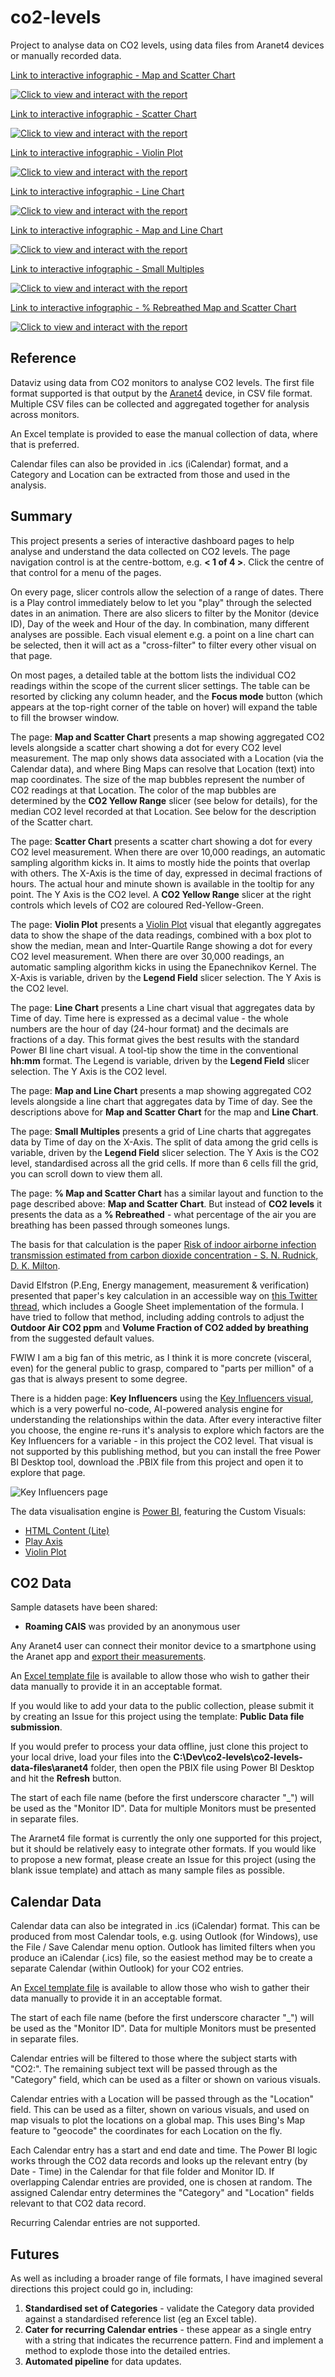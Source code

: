 # co2-levels
Project to analyse data on CO2 levels, using data files from Aranet4 devices or manually recorded data.

[Link to interactive infographic - Map and Scatter Chart](https://app.powerbi.com/view?r=eyJrIjoiZjRjMTFlMzgtMDQwZi00M2EwLTg2NjktNjdhZjkxZDIyZWVmIiwidCI6ImRjMWYwNGY1LWMxZTUtNDQyOS1hODEyLTU3OTNiZTQ1YmY5ZCIsImMiOjEwfQ%3D%3D&pageName=ReportSection0aac08f4feffb58f17a8)

[![Click to view and interact with the report](https://github.com/Mike-Honey/co2-levels/raw/main/co2-levels-map-scatter-chart.png)](https://app.powerbi.com/view?r=eyJrIjoiZjRjMTFlMzgtMDQwZi00M2EwLTg2NjktNjdhZjkxZDIyZWVmIiwidCI6ImRjMWYwNGY1LWMxZTUtNDQyOS1hODEyLTU3OTNiZTQ1YmY5ZCIsImMiOjEwfQ%3D%3D&pageName=ReportSection0aac08f4feffb58f17a8)

[Link to interactive infographic - Scatter Chart](https://app.powerbi.com/view?r=eyJrIjoiZjRjMTFlMzgtMDQwZi00M2EwLTg2NjktNjdhZjkxZDIyZWVmIiwidCI6ImRjMWYwNGY1LWMxZTUtNDQyOS1hODEyLTU3OTNiZTQ1YmY5ZCIsImMiOjEwfQ%3D%3D&pageName=ReportSection6dc960586e2cd891bd66)

[![Click to view and interact with the report](https://github.com/Mike-Honey/co2-levels/raw/main/co2-levels-scatter-chart.png)](https://app.powerbi.com/view?r=eyJrIjoiZjRjMTFlMzgtMDQwZi00M2EwLTg2NjktNjdhZjkxZDIyZWVmIiwidCI6ImRjMWYwNGY1LWMxZTUtNDQyOS1hODEyLTU3OTNiZTQ1YmY5ZCIsImMiOjEwfQ%3D%3D&pageName=ReportSection6dc960586e2cd891bd66)

[Link to interactive infographic - Violin Plot](https://app.powerbi.com/view?r=eyJrIjoiZjRjMTFlMzgtMDQwZi00M2EwLTg2NjktNjdhZjkxZDIyZWVmIiwidCI6ImRjMWYwNGY1LWMxZTUtNDQyOS1hODEyLTU3OTNiZTQ1YmY5ZCIsImMiOjEwfQ%3D%3D&pageName=ReportSection)

[![Click to view and interact with the report](https://github.com/Mike-Honey/co2-levels/raw/main/co2-levels-violin-plot.png)](https://app.powerbi.com/view?r=eyJrIjoiZjRjMTFlMzgtMDQwZi00M2EwLTg2NjktNjdhZjkxZDIyZWVmIiwidCI6ImRjMWYwNGY1LWMxZTUtNDQyOS1hODEyLTU3OTNiZTQ1YmY5ZCIsImMiOjEwfQ%3D%3D&pageName=ReportSection)

[Link to interactive infographic - Line Chart](https://app.powerbi.com/view?r=eyJrIjoiZjRjMTFlMzgtMDQwZi00M2EwLTg2NjktNjdhZjkxZDIyZWVmIiwidCI6ImRjMWYwNGY1LWMxZTUtNDQyOS1hODEyLTU3OTNiZTQ1YmY5ZCIsImMiOjEwfQ%3D%3D&pageName=ReportSectionb5b07ebef76b977178c5)

[![Click to view and interact with the report](https://github.com/Mike-Honey/co2-levels/raw/main/co2-levels-line-chart.png)](https://app.powerbi.com/view?r=eyJrIjoiZjRjMTFlMzgtMDQwZi00M2EwLTg2NjktNjdhZjkxZDIyZWVmIiwidCI6ImRjMWYwNGY1LWMxZTUtNDQyOS1hODEyLTU3OTNiZTQ1YmY5ZCIsImMiOjEwfQ%3D%3D&pageName=ReportSectionb5b07ebef76b977178c5)

[Link to interactive infographic - Map and Line Chart](https://app.powerbi.com/view?r=eyJrIjoiZjRjMTFlMzgtMDQwZi00M2EwLTg2NjktNjdhZjkxZDIyZWVmIiwidCI6ImRjMWYwNGY1LWMxZTUtNDQyOS1hODEyLTU3OTNiZTQ1YmY5ZCIsImMiOjEwfQ%3D%3D&pageName=ReportSection6108938dbf35eb2ca241)

[![Click to view and interact with the report](https://github.com/Mike-Honey/co2-levels/raw/main/co2-levels-map-line-chart.png)](https://app.powerbi.com/view?r=eyJrIjoiZjRjMTFlMzgtMDQwZi00M2EwLTg2NjktNjdhZjkxZDIyZWVmIiwidCI6ImRjMWYwNGY1LWMxZTUtNDQyOS1hODEyLTU3OTNiZTQ1YmY5ZCIsImMiOjEwfQ%3D%3D&pageName=ReportSection6108938dbf35eb2ca241)

[Link to interactive infographic - Small Multiples](https://app.powerbi.com/view?r=eyJrIjoiZjRjMTFlMzgtMDQwZi00M2EwLTg2NjktNjdhZjkxZDIyZWVmIiwidCI6ImRjMWYwNGY1LWMxZTUtNDQyOS1hODEyLTU3OTNiZTQ1YmY5ZCIsImMiOjEwfQ%3D%3D&pageName=ReportSectionbda0b502b70b85684077)

[![Click to view and interact with the report](https://github.com/Mike-Honey/co2-levels/raw/main/co2-levels-small-multiples.png)](https://app.powerbi.com/view?r=eyJrIjoiZjRjMTFlMzgtMDQwZi00M2EwLTg2NjktNjdhZjkxZDIyZWVmIiwidCI6ImRjMWYwNGY1LWMxZTUtNDQyOS1hODEyLTU3OTNiZTQ1YmY5ZCIsImMiOjEwfQ%3D%3D&pageName=ReportSectionbda0b502b70b85684077)

[Link to interactive infographic - % Rebreathed Map and Scatter Chart](https://app.powerbi.com/view?r=eyJrIjoiZjRjMTFlMzgtMDQwZi00M2EwLTg2NjktNjdhZjkxZDIyZWVmIiwidCI6ImRjMWYwNGY1LWMxZTUtNDQyOS1hODEyLTU3OTNiZTQ1YmY5ZCIsImMiOjEwfQ%3D%3D&pageName=ReportSection1f22519437abbc3e3f3d)

[![Click to view and interact with the report](https://github.com/Mike-Honey/co2-levels/raw/main/co2-levels-pct-map-scatter-chart.png)](https://app.powerbi.com/view?r=eyJrIjoiZjRjMTFlMzgtMDQwZi00M2EwLTg2NjktNjdhZjkxZDIyZWVmIiwidCI6ImRjMWYwNGY1LWMxZTUtNDQyOS1hODEyLTU3OTNiZTQ1YmY5ZCIsImMiOjEwfQ%3D%3D&pageName=ReportSection1f22519437abbc3e3f3d)

## Reference

Dataviz using data from CO2 monitors to analyse CO2 levels. The first file format supported is that output by the [Aranet4](https://aranet.com/products/aranet4/) device, in CSV file format. Multiple CSV files can be collected and aggregated together for analysis across monitors.

An Excel template is provided to ease the manual collection of data, where that is preferred.

Calendar files can also be provided in .ics (iCalendar) format, and a Category and Location can be extracted from those and used in the analysis. 

## Summary

This project presents a series of interactive dashboard pages to help analyse and understand the data collected on CO2 levels.  The page navigation control is at the centre-bottom, e.g. **< 1 of 4 >**. Click the centre of that control for a menu of the pages.

On every page, slicer controls allow the selection of a range of dates. There is a Play control immediately below to let you "play" through the selected dates in an animation.  There are also slicers to filter by the Monitor (device ID), Day of the week and Hour of the day. In combination, many different analyses are possible.  Each visual element e.g. a point on a line chart can be selected, then it will act as a "cross-filter" to filter every other visual on that page.

On most pages, a detailed table at the bottom lists the individual CO2 readings within the scope of the current slicer settings. The table can be resorted by clicking any column header, and the **Focus mode** button (which appears at the top-right corner of the table on hover) will expand the table to fill the browser window.

The page: **Map and Scatter Chart** presents a map showing aggregated CO2 levels alongside a scatter chart showing a dot for every CO2 level measurement. The map only shows data associated with a Location (via the Calendar data), and where Bing Maps can resolve that Location (text) into map coordinates. The size of the map bubbles represent the number of CO2 readings at that Location. The color of the map bubbles are determined by the **CO2 Yellow Range** slicer (see below for details), for the median CO2 level recorded at that Location. See below for the description of the Scatter chart.

The page: **Scatter Chart** presents a scatter chart showing a dot for every CO2 level measurement. When there are over 10,000 readings, an automatic sampling algorithm kicks in. It aims to mostly hide the points that overlap with others. The X-Axis is the time of day, expressed in decimal fractions of hours. The actual hour and minute shown is available in the tooltip for any point.  The Y Axis is the CO2 level. A **CO2 Yellow Range** slicer at the right controls which levels of CO2 are coloured Red-Yellow-Green.

The page: **Violin Plot** presents a [Violin Plot](https://appsource.microsoft.com/en-us/product/power-bi-visuals/WA104381947?tab=Overview) visual that elegantly aggregates data to show the shape of the data readings, combined with a box plot to show the median, mean and Inter-Quartile Range showing a dot for every CO2 level measurement. When there are over 30,000 readings, an automatic sampling algorithm kicks in using the Epanechnikov Kernel. The X-Axis is variable, driven by the **Legend Field** slicer selection. The Y Axis is the CO2 level. 

The page: **Line Chart** presents a Line chart visual that aggregates data by Time of day. Time here is expressed as a decimal value - the whole numbers are the hour of day (24-hour format) and the decimals are fractions of a day. This format gives the best results with the standard Power BI line chart visual. A tool-tip show the time in the conventional **hh:mm** format. The Legend is variable, driven by the **Legend Field** slicer selection. The Y Axis is the CO2 level. 

The page: **Map and Line Chart** presents a map showing aggregated CO2 levels alongside a line chart  that aggregates data by Time of day. See the descriptions above for **Map and Scatter Chart** for the map and **Line Chart**.

The page: **Small Multiples** presents a grid of Line charts that aggregates data by Time of day on the X-Axis. The split of data among the grid cells is variable, driven by the **Legend Field** slicer selection. The Y Axis is the CO2 level, standardised across all the grid cells. If more than 6 cells fill the grid, you can scroll down to view them all.

The page: **% Map and Scatter Chart** has a similar layout and function to the page described above: **Map and Scatter Chart**.  But instead of **CO2 levels** it presents the data as a **% Rebreathed** - what percentage of the air you are breathing has been passed through someones lungs.

The basis for that calculation is the paper [Risk of indoor airborne infection transmission estimated from carbon dioxide concentration - S. N. Rudnick, D. K. Milton](https://onlinelibrary.wiley.com/doi/abs/10.1034/j.1600-0668.2003.00189.x).

David Elfstron (P.Eng, Energy management, measurement & verification) presented that paper's key calculation in an accessible way on [this Twitter thread](https://twitter.com/DavidElfstrom/status/1338327790874222592), which includes a Google Sheet implementation of the formula. I have tried to follow that method, including adding controls to adjust the **Outdoor Air CO2 ppm** and **Volume Fraction of CO2 added by breathing** from the suggested default values.

FWIW I am a big fan of this metric, as I think it is more concrete (visceral, even) for the general public to grasp, compared to "parts per million" of a gas that is always present to some degree.

There is a hidden page: **Key Influencers** using the [Key Influencers visual](https://learn.microsoft.com/en-us/power-bi/visuals/power-bi-visualization-influencers?tabs=powerbi-desktop), which is a very powerful no-code, AI-powered analysis engine for understanding the relationships within the data. After every interactive filter you choose, the engine re-runs it's analysis to explore which factors are the Key Influencers for a variable - in this project the CO2 level. That visual is not supported by this publishing method, but you can install the free Power BI Desktop tool, download the .PBIX file from this project and open it to explore that page.

![Key Influencers page](https://github.com/Mike-Honey/co2-levels/raw/main/co2-levels-key-influencers.png)

The data visualisation engine is [Power BI](https://powerbi.microsoft.com), featuring the Custom Visuals:
- [HTML Content (Lite)](https://appsource.microsoft.com/en-us/product/power-bi-visuals/coacervolimited1596856650797.htmlcontent_certified?tab=Overview)
- [Play Axis](https://appsource.microsoft.com/en-us/product/power-bi-visuals/WA104380981?tab=Overview)
- [Violin Plot](https://appsource.microsoft.com/en-us/product/power-bi-visuals/WA104381947?tab=Overview)

## CO2 Data

Sample datasets have been shared:
- **Roaming CAIS** was provided by an anonymous user 

Any Aranet4 user can connect their monitor device to a smartphone using the Aranet app and [export their measurements](https://forum.aranet.com/all-about-aranet4/how-the-user-can-export-measurement-data-from-aranet4-application/#reply_1868). 

An [Excel template file](https://github.com/Mike-Honey/co2-levels/raw/main/co2-levels-data-file-template.xlsx) is available to allow those who wish to gather their data manually to provide it in an acceptable format.

If you would like to add your data to the public collection, please submit it by creating an Issue for this project using the template: **Public Data file submission**.

If you would prefer to process your data offline, just clone this project to your local drive, load your files into the **C:\Dev\co2-levels\co2-levels-data-files\aranet4** folder, then open the PBIX file using Power BI Desktop and hit the **Refresh** button.

The start of each file name (before the first underscore character "_") will be used as the "Monitor ID".  Data for multiple Monitors must be presented in separate files.

The Ararnet4 file format is currently the only one supported for this project, but it should be relatively easy to integrate other formats.  If you would like to propose a new format, please create an Issue for this project (using the blank issue template) and attach as many sample files as possible.

## Calendar Data

Calendar data can also be integrated in .ics (iCalendar) format. This can be produced from most Calendar tools, e.g. using Outlook (for Windows), use the File / Save Calendar menu option. Outlook has limited filters when you produce an iCalendar (.ics) file, so the easiest method may be to create a separate Calendar (within Outlook) for your CO2 entries.

An [Excel template file](https://github.com/Mike-Honey/co2-levels/raw/main/co2-levels-data-file-template.xlsx) is available to allow those who wish to gather their data manually to provide it in an acceptable format.

The start of each file name (before the first underscore character "_") will be used as the "Monitor ID".  Data for multiple Monitors must be presented in separate files.

Calendar entries will be filtered to those where the subject starts with "CO2:". The remaining subject text will be passed through as the "Category" field, which can be used as a filter or shown on various visuals.  

Calendar entries with a Location will be passed through as the "Location" field.  This can be used as a filter, shown on various visuals, and used on map visuals to plot the locations on a global map. This uses Bing's Map feature to "geocode" the coordinates for each Location on the fly.

Each Calendar entry has a start and end date and time. The Power BI logic works through the CO2 data records and looks up the relevant entry (by Date - Time) in the Calendar for that file folder and Monitor ID.  If overlapping Calendar entries are provided, one is chosen at random.  The assigned Calendar entry determines the "Category" and "Location" fields relevant to that CO2 data record.

Recurring Calendar entries are not supported.

## Futures

As well as including a broader range of file formats, I have imagined several directions this project could go in, including:
1. **Standardised set of Categories** - validate the Category data provided against a standardised reference list (eg an Excel table).
2. **Cater for recurring Calendar entries** - these appear as a single entry with a string that indicates the recurrence pattern. Find and implement a method to explode those into the detailed entries.
3. **Automated pipeline** for data updates.
